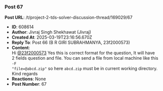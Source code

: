 ### Post 67
**Post URL**: /t/project-2-tds-solver-discussion-thread/169029/67
- **ID**: 608614
- **Author**: Jivraj Singh Shekhawat (Jivraj)
- **Created At**: 2025-03-19T23:16:56.670Z
- **Reply To**: Post 66 (B R GIRI SUBRAHMANYA, 23f2000573)
- **Content**:  
  Hi <a class="mention" href="/u/23f2000573">@23f2000573</a>
Yes this is correct format for the question, It will have 2 fields question and file.
You can send a file from local machine like this  <code>-F "file=@abcd.zip"</code> so here <code>abcd.zip</code> must be in current working directory.
Kind regards
- **Reactions**: None
- **Post Number**: 67

